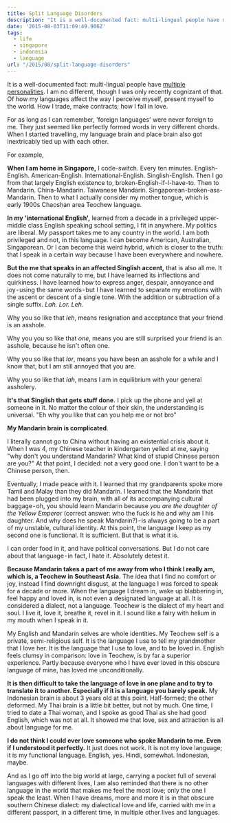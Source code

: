 ```yaml
---
title: Split Language Disorders
description: "It is a well-documented fact: multi-lingual people have multiple personalities. I am no different, though I was only recently made aware of it when I started 'losing' language spontaneously."
date: '2015-08-03T11:09:49.906Z'
tags:
  - life
  - singapore
  - indonesia
  - language
url: "/2015/08/split-language-disorders"
---
```


It is a well-documented fact: multi-lingual people have [multiple personalities](http://www.newrepublic.com/article/117485/multilinguals-have-multiple-personalities). I am no different, though I was only recently cognizant of that. Of how my languages affect the way I perceive myself, present myself to the world. How I trade, make contracts; how I fall in love.

For as long as I can remember, 'foreign languages' were never foreign to me. They just seemed like perfectly formed words in very different chords. When I started travelling, my language brain and place brain also got inextricably tied up with each other.

For example,

**When I am home in Singapore,** I code-switch. Every ten minutes. English-English. American-English. International-English. Singlish-English. Then I go from that largely English existence to, broken-English-if-I-have-to. Then to Mandarin. China-Mandarin. Taiwanese Mandarin. Singaporean-broken-ass-Mandarin. Then to what I actually consider my mother tongue, which is early 1900s Chaoshan area Teochew language.

**In my 'international English',** learned from a decade in a privileged upper-middle class English speaking school setting, I fit in anywhere. My politics are liberal. My passport takes me to any country in the world. I am both privileged and not, in this language. I can become American, Australian, Singaporean. Or I can become this weird hybrid, which is closer to the truth: that I speak in a certain way because I have been everywhere and nowhere.

**But the me that speaks in an affected Singlish accent,** that is also all me. It does not come naturally to me, but I have learned its inflections and quirkiness. I have learned how to express anger, despair, annoyance and joy - using the same words - but I have learned to separate my emotions with the ascent or descent of a single tone. With the addition or subtraction of a single suffix. _Lah. Lor. Leh._

Why you so like that _leh_, means resignation and acceptance that your friend is an asshole.

Why you you so like that _one_, means you are still surprised your friend is an asshole, because he isn't often one.

Why you so like that _lor_, means you have been an asshole for a while and I know that, but I am still annoyed that you are.

Why you so like that _lah_, means I am in equilibrium with your general assholery.

**It's that Singlish that gets stuff done.** I pick up the phone and yell at someone in it. No matter the colour of their skin, the understanding is universal. "Eh why you like that can you help me or not bro"

**My Mandarin brain is complicated**.

I literally cannot go to China without having an existential crisis about it. When I was 4, my Chinese teacher in kindergarten yelled at me, saying "why don't you understand Mandarin? What kind of stupid Chinese person are you?" At that point, I decided: not a very good one. I don't want to be a Chinese person, then.

Eventually, I made peace with it. I learned that my grandparents spoke more Tamil and Malay than they did Mandarin. I learned that the Mandarin that had been plugged into my brain, with all of its accompanying cultural baggage - oh, you should learn Mandarin because _you are the daughter of the Yellow Emperor_ (correct answer: who the fuck is he and why am I his daughter. And why does he speak Mandarin?) - is always going to be a part of my unstable, cultural identity. At this point, the language I keep as my second one is functional. It is sufficient. But that is what it is.

I can order food in it, and have political conversations. But I do not care about that language - in fact, I hate it. Absolutely detest it.

**Because Mandarin takes a part of me away from who I think I really am, which is, a Teochew in Southeast Asia.** The idea that I find no comfort or joy, instead I find downright disgust, at the language I was forced to speak for a decade or more. When the language I dream in, wake up blabbering in, feel happy and loved in, is not even a designated language at all. It is considered a dialect, not a language. Teochew is the dialect of my heart and soul. I live it, love it, breathe it, revel in it. I sound like a fairy with helium in my mouth when I speak in it.

My English and Mandarin selves are whole identities. My Teochew self is a private, semi-religious self. It is the language I use to tell my grandmother that I love her. It is the language that I use to love, and to be loved in. English feels clumsy in comparison: love in Teochew, is by far a superior experience. Partly because everyone who I have ever loved in this obscure language of mine, has loved me unconditionally.

**It is then difficult to take the language of love in one plane and to try to translate it to another. Especially if it is a language you barely speak.** My Indonesian brain is about 3 years old at this point. Half-formed; the other deformed. My Thai brain is a little bit better, but not by much. One time, I tried to date a Thai woman, and I spoke as good Thai as she had good English, which was not at all. It showed me that love, sex and attraction is all about language for me.

**I do not think I could ever love someone who spoke Mandarin to me. Even if I understood it perfectly.** It just does not work. It is not my love language; it is my functional language. English, yes. Hindi, somewhat. Indonesian, maybe.

And as I go off into the big world at large, carrying a pocket full of several languages with different lives, I am also reminded that there is no other language in the world that makes me feel the most love; only the one I speak the least. When I have dreams, more and more it is in that obscure southern Chinese dialect: my dialectical love and life, carried with me in a different passport, in a different time, in multiple other lives and languages.